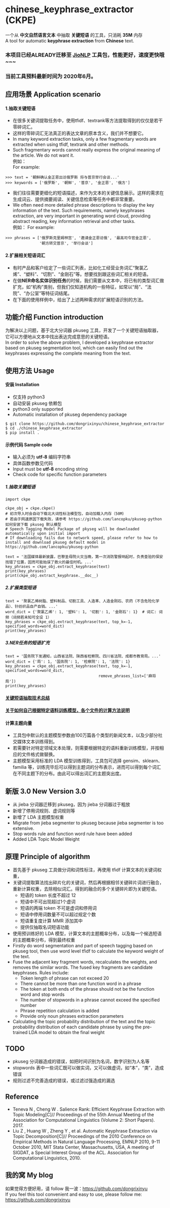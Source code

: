 # chinese_keyphrase_extractor (CKPE)

一个从 **中文自然语言文本**  中抽取 **关键短语** 的工具，只消耗 **35M** 内存   
A tool for automatic **keyphrase extraction** from **Chinese** text.

### 本项目已经**ALREADY**迁移至 [JioNLP](https://github.com/dongrixinyu/JioNLP) 工具包，性能更好，速度更快哦~~~
### 当前工具预料最新时间为 2020年6月。
## 应用场景 Application scenario

#### 1.抽取关键短语

- 在很多关键词提取任务中，使用tfidf、textrank等方法提取得到的仅仅是若干零碎词汇。  
- 这样的零碎词汇无法真正的表达文章的原本含义，我们并不想要它。  
- In many keyword extraction tasks, only a few fragmentary words are extracted when using tfidf, textrank and other methods.
- Such fragmentary words cannot really express the original meaning of the article. We do not want it.  
例如：  
For example:  
```
>>> text = '朝鲜确认金正恩出访俄罗斯 将与普京举行会谈...'
>>> keywords = ['俄罗斯', '朝鲜', '普京', '金正恩', '俄方']
```

- 我们往往需要更细化的短语描述，来作为文本的关键信息展示。这样的需求在生成词云、提供摘要阅读、关键信息检索等任务中都非常重要。   
- We often need more detailed phrase descriptions to display the key information of the text. Such requirements, namely keyphrases extraction, are very important in generating word cloud, providing abstract reading, key information retrieval and other tasks.  
例如：
For example:  
```
>>> phrases = ['俄罗斯克里姆林宫', '邀请金正恩访俄', '最高司令官金正恩', 
               '朝方转交普京', '举行会谈']
```

#### 2.扩展相关短语词汇

- 有时产品和客户给定了一些词汇列表，比如化工经营业务词汇“聚氯乙烯”、“塑料”、“切割”、“金刚石”等。想要找到跟这些词汇相关的短语。
- 在做**NER命名实体识别任务**的时候，我们需要从文本中，将已有的类型词汇做扩充，如“机构”类别，但我们仅知道机构的一些特征，如常以“局”、“法院”、“办公室”等特征词结尾。
- 在下面的使用样例中，给出了上述两种需求的扩展短语识别的方法。

## 功能介绍 Function introduction

为解决以上问题，基于北大分词器 pkuseg 工具，开发了一个关键短语抽取器，它可以方便地从文本中找出表达完成意思的关键短语。  
In order to solve the above problem, I developed a keyphrase extractor based on pkuseg segmentation tool, which can easily find out the keyphrases expressing the complete meaning from the text.  

## 使用方法 Usage

#### 安装 Installation
- 仅支持 python3  
- 自动安装 pkuseg 依赖包   
- python3 only supported  
- Automatic installation of pkuseg dependency package  


```
$ git clone https://github.com/dongrixinyu/chinese_keyphrase_extractor
$ cd ./chinese_keyphrase_extractor
$ pip install .
```


#### 示例代码 Sample code 

- 输入必须为 **utf-8** 编码字符串  
- 具体函数参数见代码  
- Input must be **utf-8** encoding string  
- Check code for specific function parameters  

##### 1.抽取关键短语
```
import ckpe    

ckpe_obj = ckpe.ckpe()
# 初次导入时会自动下载北大词性标注模型包，自动加载入内存（50M）  
# 若由于网速原因下载失败，请参考 https://github.com/lancopku/pkuseg-python 如何安装下载 pkuseg 默认模型  
# Speech Tagging Model Package of pkyseg will be downloaded automatically upon initial import  
# If downloading fails due to network speed, please refer to how to install and download pkuseg default model in https://github.com/lancopku/pkuseg-python  

text = '法国媒体最新披露，巴黎圣母院火灾当晚，第一次消防警报响起时，负责查验的保安找错了位置，因而可能贻误了救火的最佳时机。...'
key_phrases = ckpe_obj.extract_keyphrase(text)
print(key_phrases)
print(ckpe_obj.extract_keyphrase.__doc__)
```

##### 2.扩展类型短语
```
text = '聚氯乙烯树脂、塑料制品、切割工具、人造革、人造金刚石、农药（不含危险化学品）、针纺织品自产自销。...'
word_dict = {'聚氯乙烯': 1, '塑料': 1, '切割': 1, '金刚石': 1}  # 词汇: 词频（词频若未知可全设 1）
key_phrases = ckpe_obj.extract_keyphrase(text, top_k=-1, specified_words=word_dict)
print(key_phrases)
```

##### 3.NER任务的短语扩充
```
text = '国务院下发通知，山西省法院、陕西省检察院、四川省法院、成都市教育局。...'
word_dict = {'局': 1, '国务院': 1, '检察院': 1, '法院': 1}
key_phrases = ckpe_obj.extract_keyphrase(text, top_k=-1, specified_words=word_dict, 
                                         remove_phrases_list=['麻将局'])
print(key_phrases)
```

#### [关键短语抽取技术总结](https://github.com/dongrixinyu/chinese_keyphrase_extractor/wiki/%E5%85%B3%E9%94%AE%E7%9F%AD%E8%AF%AD%E6%8A%BD%E5%8F%96%E6%8A%80%E6%9C%AF%E7%AE%80%E8%BF%B0)
#### [关于如何自己根据特定语料训练模型，各个文件的计算方法说明](https://github.com/dongrixinyu/chinese_keyphrase_extractor/wiki/%E5%90%84%E4%B8%AA%E7%BB%9F%E8%AE%A1%E6%96%87%E4%BB%B6%E7%9A%84%E8%AE%A1%E7%AE%97%E6%96%B9%E6%B3%95)

#### 计算主题向量

- 工具包中默认的主题模型参数由100万篇各个类型的新闻文本，以及少部分社交媒体文本训练得到。
- 若需要针对特定领域文本处理，则需要根据特定的语料重新训练模型，并按相应的文件格式做替换。
- 主题模型采用标准的 LDA 模型训练得到，工具包可选择 gensim、sklearn、familia 等，训练完毕后可以得到主题词的分布表示，进而可以得到每个词汇在不同主题下的分布。由此可以得出词汇的主题突出度。

## 新版 3.0 New Version 3.0
- 从 jieba 分词器迁移到 pkuseg，因为 jieba 分词器过于粗放  
- 新增了停用词规则、虚词规则等  
- 新增了 LDA 主题模型权重  
- Migrate from jieba segmenter to pkuseg because jieba segmenter is too extensive.  
- Stop words rule and function word rule have been added  
- Added LDA Topic Model Weight  

## 原理 Principle of algorithm

- 首先基于 pkuseg 工具做分词和词性标注，再使用 tfidf 计算文本的关键词权重，  
- 关键词提取算法找出碎片化的关键词，然后再根据相邻关键碎片词进行融合，重新计算权重，去除相似词汇。得到的融合的多个关键碎片即为关键短语。  
    - 短语的 token 长度不超过 12  
    - 短语中不可出现超过1个虚词  
    - 短语的两端 token 不可是虚词和停用词  
    - 短语中停用词数量不可以超过规定个数  
    - 短语重复度计算 MMR 添加其中  
    - 提供仅抽取名词短语功能  
- 使用预训练好的 LDA 模型，计算文本的主题概率分布，以及每一个候选短语的主题概率分布，得到最终权重  
- Firstly do word segmentation and part of speech tagging based on pkuseg tool, then use word level tfidf to calculate the keyword weight of the text.  
- Fuse the adjacent key fragment words, recalculates the weights, and removes the similar words. The fused key fragments are candidate keyphrases. Rules include:  
    - Token length of phrase can not exceed 20  
    - There cannot be more than one function word in a phrase  
    - The token at both ends of the phrase should not be the function word and stop words  
    - The number of stopwords in a phrase cannot exceed the specified number  
    - Phrase repetition calculation is added  
    - Provide only noun phrases extraction parameters  
- Calculating the topic probability distribution of the text and the topic probability distribution of each candidate phrase by using the pre-trained LDA model to obtain the final weight  

## TODO
- pkuseg 分词器造成的错误，如把时间识别为名词，数字识别为人名等
- stopwords 表中一些词汇既可以做实词，又可以做虚词，如“本”，“类”，造成错误
- 规则过滤不完善造成的错误，或过滤过强造成的漏选

## Reference  
- Teneva N , Cheng W . Salience Rank: Efficient Keyphrase Extraction with Topic Modeling[C]// Proceedings of the 55th Annual Meeting of the Association for Computational Linguistics (Volume 2: Short Papers). 2017.  
- Liu Z , Huang W , Zheng Y , et al. Automatic Keyphrase Extraction via Topic Decomposition[C]// Proceedings of the 2010 Conference on Empirical Methods in Natural Language Processing, EMNLP 2010, 9-11 October 2010, MIT Stata Center, Massachusetts, USA, A meeting of SIGDAT, a Special Interest Group of the ACL. Association for Computational Linguistics, 2010.

## 我的窝 My blog  

如果觉得方便好用，请 follow 我一波：https://github.com/dongrixinyu  
If you feel this tool convenient and easy to use, please follow me: https://github.com/dongrixinyu



